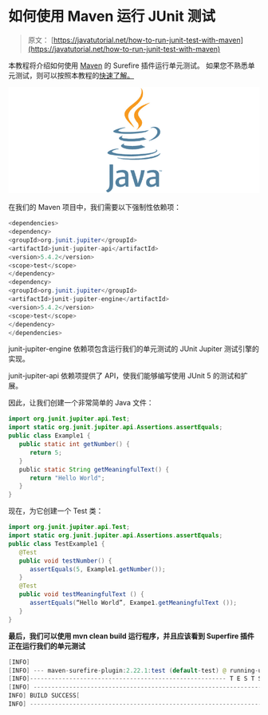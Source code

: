 # 如何使用 Maven 运行 JUnit 测试

> 原文： [https://javatutorial.net/how-to-run-junit-test-with-maven](https://javatutorial.net/how-to-run-junit-test-with-maven)

本教程将介绍如何使用 [Maven](https://javatutorial.net/how-to-install-maven-on-windows-linux-and-mac) 的 Surefire 插件运行单元测试。 如果您不熟悉单元测试，则可以按照本教程的[快速了解。](https://javatutorial.net/how-to-use-junit-for-unit-testing)

![java-featured-image](img/e0db051dedc1179e7424b6d998a6a772.jpg)

在我们的 Maven 项目中，我们需要以下强制性依赖项：

```java
<dependencies>    
<dependency>        
<groupId>org.junit.jupiter</groupId>        
<artifactId>junit-jupiter-api</artifactId>        
<version>5.4.2</version>        
<scope>test</scope>    
</dependency>    
<dependency>       
<groupId>org.junit.jupiter</groupId>        
<artifactId>junit-jupiter-engine</artifactId>        
<version>5.4.2</version>        
<scope>test</scope>    
</dependency>
</dependencies>
```

junit-jupiter-engine 依赖项包含运行我们的单元测试的 JUnit Jupiter 测试引擎的实现。

junit-jupiter-api 依赖项提供了 API，使我们能够编写使用 JUnit 5 的测试和扩展。

因此，让我们创建一个非常简单的 Java 文件：

```java
import org.junit.jupiter.api.Test;
import static org.junit.jupiter.api.Assertions.assertEquals;
public class Example1 {           
   public static int getNumber() {                        
      return 5;            
   }
   public static String getMeaningfulText() {                        
      return "Hello World";            
   }
}
```

现在，为它创建一个 Test 类：

```java
import org.junit.jupiter.api.Test;
import static org.junit.jupiter.api.Assertions.assertEquals;
public class TestExample1 {   
   @Test            
   public void testNumber() {                         
      assertEquals(5, Example1.getNumber());            
   }
   @Test            
   public void testMeaningfulText () {                         
      assertEquals(“Hello World”, Exampe1.getMeaningfulText ());            
   }    
}
```

**最后，我们可以使用 mvn clean build 运行程序，并且应该看到 Superfire 插件正在运行我们的单元测试**

```java
[INFO]
[INFO] --- maven-surefire-plugin:2.22.1:test (default-test) @ running-unit-tests ---
[INFO]------------------------------------------------------- T E S T S-------------------------------------------------------Running net.javatutorial.junit5.JUnit5Example1Tests run: 1, Failures: 0, Errors: 0, Skipped: 0, Time elapsed: 0.039 sec -in net.javatutorial.junit5.JUnit5Example1Results :Tests run: 1, Failures: 0, Errors: 0, Skipped: 0
[INFO] ------------------------------------------------------------------------[
INFO] BUILD SUCCESS[
INFO] ------------------------------------------------------------------------
```